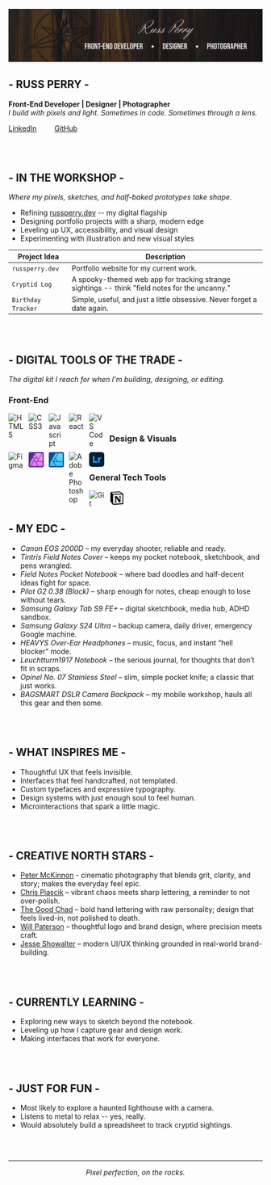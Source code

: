 ![](Images/github-banner-2025.png)

## - RUSS PERRY -

**Front-End Developer | Designer | Photographer**  
*I build with pixels and light. Sometimes in code. Sometimes through a lens.*

[LinkedIn](https://www.linkedin.com/in/russ-perry-22b638a8/) &nbsp; &nbsp; &nbsp; &nbsp;
[GitHub](https://github.com/rperry99)

<br/>
<br/>

## - IN THE WORKSHOP -
*Where my pixels, sketches, and half-baked prototypes take shape.*
- Refining [russperry.dev](https://russperry.dev) -- my digital flagship
- Designing portfolio projects with a sharp, modern edge
- Leveling up UX, accessibility, and visual design
- Experimenting with illustration and new visual styles

| Project Idea | Description |
|--------|----------|
| `russperry.dev` | Portfolio website for my current work. |
| `Cryptid Log` | A spooky-themed web app for tracking strange sightings -- think "field notes for the uncanny." |
| `Birthday Tracker` | Simple, useful, and just a little obsessive. Never forget a date again. |

<br/>
<br/>

## - DIGITAL TOOLS OF THE TRADE -
*The digital kit I reach for when I'm building, designing, or editing.*

### Front-End

<img align="left" alt="HTML5" width="30px" style="padding-right:10px;" src="https://cdn.jsdelivr.net/gh/devicons/devicon/icons/html5/html5-original.svg"/>
<img align="left" alt="CSS3" width="30px" style="padding-right:10px;" src="https://cdn.jsdelivr.net/gh/devicons/devicon/icons/css3/css3-original-wordmark.svg"/>
<img align="left" alt="Javascript" width="30px" style="padding-right:10px;" src="https://cdn.jsdelivr.net/gh/devicons/devicon/icons/javascript/javascript-original.svg"/>
<img align="left" alt="React" width="30px" style="padding-right:10px;" src="https://cdn.jsdelivr.net/gh/devicons/devicon/icons/react/react-original-wordmark.svg"/>
<img align="left" alt="VS Code" width="30px" style="padding-right:10px;" src="https://cdn.jsdelivr.net/gh/devicons/devicon/icons/vscode/vscode-original.svg"/>

</br>

### Design & Visuals

<img align="left" alt="Figma" width="30px" style="padding-right:10px;" src="https://cdn.jsdelivr.net/gh/devicons/devicon/icons/figma/figma-original.svg"/>
<img align="left" alt="Affinity Photo" width="30px" style="padding-right:10px;" src="Images/Tool_Icons/affinity_photo.png"/>
<img align="left" alt="Affinity Designer" width="30px" style="padding-right:10px;" src="Images/Tool_Icons/affinity_designer.png"/>
<img align="left" alt="Adobe Photoshop" width="30px" style="padding-right:10px;" src="https://cdn.jsdelivr.net/gh/devicons/devicon@latest/icons/photoshop/photoshop-original.svg"/>
<img align="left" alt="Adobe Lightroom" width="30px" style="padding-right:10px;" src="Images/Tool_Icons/lightroom.png"/>

</br>

### General Tech Tools

<img align="left" alt="Git" width="30px" style="padding-right:10px;" src="https://cdn.jsdelivr.net/gh/devicons/devicon/icons/git/git-original.svg"/>
<img align="left" alt="Notion" width="30px" style="padding-right:10px;" src="Images/Tool_Icons/notion.png" width="30px" />

<br/>
<br/>

## - MY EDC -

- *Canon EOS 2000D* – my everyday shooter, reliable and ready.
- *Tintris Field Notes Cover* – keeps my pocket notebook, sketchbook, and pens wrangled.
- *Field Notes Pocket Notebook* – where bad doodles and half-decent ideas fight for space.
- *Pilot G2 0.38 (Black)* – sharp enough for notes, cheap enough to lose without tears.
- *Samsung Galaxy Tab S9 FE+* – digital sketchbook, media hub, ADHD sandbox.
- *Samsung Galaxy S24 Ultra* – backup camera, daily driver, emergency Google machine.
- *HEAVYS Over-Ear Headphones* – music, focus, and instant “hell blocker” mode.
- *Leuchtturm1917 Notebook* – the serious journal, for thoughts that don’t fit in scraps.
- *Opinel No. 07 Stainless Steel* – slim, simple pocket knife; a classic that just works.
- *BAGSMART DSLR Camera Backpack* – my mobile workshop, hauls all this gear and then some.

<br/>
<br/>

## - WHAT INSPIRES ME -
- Thoughtful UX that feels invisible.
- Interfaces that feel handcrafted, not templated.
- Custom typefaces and expressive typography.
- Design systems with just enough soul to feel human.
- Microinteractions that spark a little magic.

<br/>
<br/>

## - CREATIVE NORTH STARS -

- [Peter McKinnon](https://www.instagram.com/petermckinnon) - cinematic photography that blends grit, clarity, and story; makes the everyday feel epic.
- [Chris Piascik](https://www.instagram.com/chrispiascik/) – vibrant chaos meets sharp lettering, a reminder to not over-polish.
- [The Good Chad](https://www.instagram.com/thegoodchad/) – bold hand lettering with raw personality; design that feels lived-in, not polished to death.
- [Will Paterson](https://www.youtube.com/@willpatersondesign) – thoughtful logo and brand design, where precision meets craft.
- [Jesse Showalter](https://www.youtube.com/@designchampions) – modern UI/UX thinking grounded in real-world brand-building.

<br/>
<br/>

## - CURRENTLY LEARNING -
- Exploring new ways to sketch beyond the notebook.
- Leveling up how I capture gear and design work.
- Making interfaces that work for everyone.

<br/>
<br/>

## - JUST FOR FUN -
- Most likely to explore a haunted lighthouse with a camera.
- Listens to metal to relax -- yes, really.
- Would absolutely build a spreadsheet to track cryptid sightings.

<br/>
<br/>

---

<p align="center"><em>Pixel perfection, on the rocks.</em></p>

